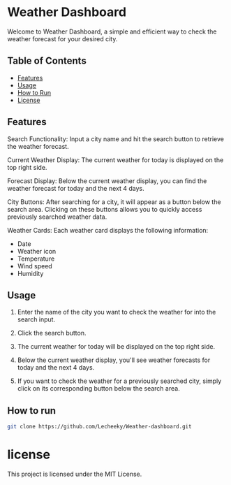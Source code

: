 # Weather Dashboard 
Welcome to Weather Dashboard, a simple and efficient way to check the weather forecast for your desired city.

## Table of Contents
- [Features](#features)
- [Usage](#usage)
- [How to Run](#how-to-run)
- [License](#license)

## Features
Search Functionality: Input a city name and hit the search button to retrieve the weather forecast.

Current Weather Display: The current weather for today is displayed on the top right side.

Forecast Display: Below the current weather display, you can find the weather forecast for today and the next 4 days.

City Buttons: After searching for a city, it will appear as a button below the search area. Clicking on these buttons allows you to quickly access previously searched weather data.

Weather Cards: Each weather card displays the following information:

- Date
- Weather icon
- Temperature
- Wind speed
- Humidity

## Usage
1. Enter the name of the city you want to check the weather for into the search input.

2. Click the search button.

3. The current weather for today will be displayed on the top right side.

4. Below the current weather display, you'll see weather forecasts for today and the next 4 days.

5. If you want to check the weather for a previously searched city, simply click on its corresponding button below the search area.

## How to run
```bash
git clone https://github.com/Lecheeky/Weather-dashboard.git
```

# license

This project is licensed under the MIT License.
